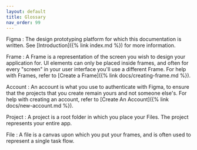 ```yaml
---
layout: default
title: Glossary
nav_order: 99
---
```


Figma
: The design prototyping platform for which this documentation is written. 
  See [Introduction]({% link index.md %}) for more information.

Frame
: A Frame is a representation of the screen you wish to design your application for. 
  UI elements can only be placed inside frames, and often for every "screen" in your user interface you'll use a different Frame.
  For help with Frames, refer to [Create a Frame]({% link docs/creating-frame.md %}).

Account
: An account is what you use to authenticate with Figma, 
  to ensure that the projects that you create remain yours and not someone else's.
  For help with creating an account, refer to [Create An Account]({% link docs/new-account.md %}).
  
Project
: A project is a root folder in which you place your Files. The project represents your entire app.

File
: A file is a canvas upon which you put your frames, and is often used to represent a single task flow.
